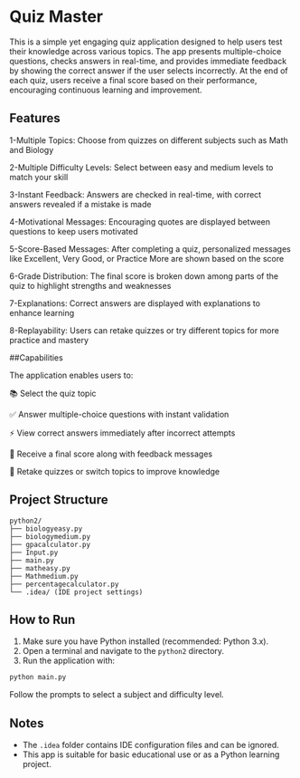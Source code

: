 # Quiz Master

This is a simple yet engaging quiz application designed to help users test their knowledge across various topics. The app presents multiple-choice questions, checks answers in real-time, and provides immediate feedback by showing the correct answer if the user selects incorrectly. At the end of each quiz, users receive a final score based on their performance, encouraging continuous learning and improvement.


## Features

1-Multiple Topics: Choose from quizzes on different subjects such as Math and Biology

2-Multiple Difficulty Levels: Select between easy and medium levels to match your skill

3-Instant Feedback: Answers are checked in real-time, with correct answers revealed if a mistake is made

4-Motivational Messages: Encouraging quotes are displayed between questions to keep users motivated

5-Score-Based Messages: After completing a quiz, personalized messages like Excellent, Very Good, or Practice More are shown based on the score

6-Grade Distribution: The final score is broken down among parts of the quiz to highlight strengths and weaknesses

7-Explanations: Correct answers are displayed with explanations to enhance learning

8-Replayability: Users can retake quizzes or try different topics for more practice and mastery





##Capabilities

The application enables users to:

 📚 Select the quiz topic 

 ✅ Answer multiple-choice questions with instant validation

 ⚡  View correct answers immediately after incorrect attempts

 🎯 Receive a final score along with feedback messages

 🔁 Retake quizzes or switch topics to improve knowledge





## Project Structure

```
python2/
├── biologyeasy.py
├── biologymedium.py
├── gpacalculator.py
├── Input.py
├── main.py
├── matheasy.py
├── Mathmedium.py
├── percentagecalculator.py
└── .idea/ (IDE project settings)
```

## How to Run

1. Make sure you have Python installed (recommended: Python 3.x).
2. Open a terminal and navigate to the `python2` directory.
3. Run the application with:

```bash
python main.py
```

Follow the prompts to select a subject and difficulty level.

## Notes

- The `.idea` folder contains IDE configuration files and can be ignored.
- This app is suitable for basic educational use or as a Python learning project.
